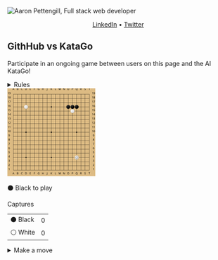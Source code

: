 ![Aaron Pettengill, Full stack web developer](https://github.com/airjp73/airjp73/assets/25882770/e0a7aae2-6b70-4a3e-9681-2e7b61e5774d)

<div align="center">
  
  [LinkedIn](https://www.linkedin.com/in/aaron-pettengill-7706846b/) • [Twitter](https://twitter.com/PettengillAaron)
  
</div>

## GithHub vs KataGo

Participate in an ongoing game between users on this page and the AI KataGo!

<details>
  <summary>Rules</summary>
  <ul>
    <li>Click on any legal move in the "Make a move" section below at any time to play a move for either player.</li>
    <li>Every 3 hours, a move will be played by KataGo with a low number of playouts.</li>
    <li>The game ends when KataGo passes or resigns.</li>
    <li>Completed games are stored in the <strong>history</strong> folder in this repo.</li>
  </ul>

</details>

<img src="./current/board_1752743460693.svg" />

<!-- MOVES START -->
<p>⚫️ Black<!-- --> to play</p><table><summary>Captures</summary><tr><td>⚫️ Black</td><td>0</td></tr><tr><td>⚪️ White</td><td>0</td></tr></table><details><summary>Make a move</summary><table><caption>Key</caption><tr><td>A1, B2, C3, etc...</td><td>Valid move (click to make a move)</td></tr><tr><td>⚫️</td><td>Occupied by Black</td></tr><tr><td>⚪️</td><td>Occupied by White</td></tr><tr><td>⭕️</td><td>Illegal move due to <a href="https://senseis.xmp.net/?Ko">Ko</a></td></tr><tr><td>💀</td><td>Illegal move due to<!-- --> <a href="https://senseis.xmp.net/?Suicide">self-capture</a></td></tr></table><table><caption>Choose a spot to move</caption><tr><td></td><td>A</td><td>B</td><td>C</td><td>D</td><td>E</td><td>F</td><td>G</td><td>H</td><td>J</td><td>K</td><td>L</td><td>M</td><td>N</td><td>O</td><td>P</td><td>Q</td><td>R</td><td>S</td><td>T</td></tr><tr><td>19</td><td><a href="https://kifu-io-2.vercel.app//gh_game/move?point=aa&amp;stone=b">A19</a></td><td><a href="https://kifu-io-2.vercel.app//gh_game/move?point=ba&amp;stone=b">B19</a></td><td><a href="https://kifu-io-2.vercel.app//gh_game/move?point=ca&amp;stone=b">C19</a></td><td><a href="https://kifu-io-2.vercel.app//gh_game/move?point=da&amp;stone=b">D19</a></td><td><a href="https://kifu-io-2.vercel.app//gh_game/move?point=ea&amp;stone=b">E19</a></td><td><a href="https://kifu-io-2.vercel.app//gh_game/move?point=fa&amp;stone=b">F19</a></td><td><a href="https://kifu-io-2.vercel.app//gh_game/move?point=ga&amp;stone=b">G19</a></td><td><a href="https://kifu-io-2.vercel.app//gh_game/move?point=ha&amp;stone=b">H19</a></td><td><a href="https://kifu-io-2.vercel.app//gh_game/move?point=ia&amp;stone=b">J19</a></td><td><a href="https://kifu-io-2.vercel.app//gh_game/move?point=ja&amp;stone=b">K19</a></td><td><a href="https://kifu-io-2.vercel.app//gh_game/move?point=ka&amp;stone=b">L19</a></td><td><a href="https://kifu-io-2.vercel.app//gh_game/move?point=la&amp;stone=b">M19</a></td><td><a href="https://kifu-io-2.vercel.app//gh_game/move?point=ma&amp;stone=b">N19</a></td><td><a href="https://kifu-io-2.vercel.app//gh_game/move?point=na&amp;stone=b">O19</a></td><td><a href="https://kifu-io-2.vercel.app//gh_game/move?point=oa&amp;stone=b">P19</a></td><td><a href="https://kifu-io-2.vercel.app//gh_game/move?point=pa&amp;stone=b">Q19</a></td><td><a href="https://kifu-io-2.vercel.app//gh_game/move?point=qa&amp;stone=b">R19</a></td><td><a href="https://kifu-io-2.vercel.app//gh_game/move?point=ra&amp;stone=b">S19</a></td><td><a href="https://kifu-io-2.vercel.app//gh_game/move?point=sa&amp;stone=b">T19</a></td></tr><tr><td>18</td><td><a href="https://kifu-io-2.vercel.app//gh_game/move?point=ab&amp;stone=b">A18</a></td><td><a href="https://kifu-io-2.vercel.app//gh_game/move?point=bb&amp;stone=b">B18</a></td><td><a href="https://kifu-io-2.vercel.app//gh_game/move?point=cb&amp;stone=b">C18</a></td><td><a href="https://kifu-io-2.vercel.app//gh_game/move?point=db&amp;stone=b">D18</a></td><td><a href="https://kifu-io-2.vercel.app//gh_game/move?point=eb&amp;stone=b">E18</a></td><td><a href="https://kifu-io-2.vercel.app//gh_game/move?point=fb&amp;stone=b">F18</a></td><td><a href="https://kifu-io-2.vercel.app//gh_game/move?point=gb&amp;stone=b">G18</a></td><td><a href="https://kifu-io-2.vercel.app//gh_game/move?point=hb&amp;stone=b">H18</a></td><td><a href="https://kifu-io-2.vercel.app//gh_game/move?point=ib&amp;stone=b">J18</a></td><td><a href="https://kifu-io-2.vercel.app//gh_game/move?point=jb&amp;stone=b">K18</a></td><td><a href="https://kifu-io-2.vercel.app//gh_game/move?point=kb&amp;stone=b">L18</a></td><td><a href="https://kifu-io-2.vercel.app//gh_game/move?point=lb&amp;stone=b">M18</a></td><td><a href="https://kifu-io-2.vercel.app//gh_game/move?point=mb&amp;stone=b">N18</a></td><td><a href="https://kifu-io-2.vercel.app//gh_game/move?point=nb&amp;stone=b">O18</a></td><td><a href="https://kifu-io-2.vercel.app//gh_game/move?point=ob&amp;stone=b">P18</a></td><td><a href="https://kifu-io-2.vercel.app//gh_game/move?point=pb&amp;stone=b">Q18</a></td><td><a href="https://kifu-io-2.vercel.app//gh_game/move?point=qb&amp;stone=b">R18</a></td><td><a href="https://kifu-io-2.vercel.app//gh_game/move?point=rb&amp;stone=b">S18</a></td><td><a href="https://kifu-io-2.vercel.app//gh_game/move?point=sb&amp;stone=b">T18</a></td></tr><tr><td>17</td><td><a href="https://kifu-io-2.vercel.app//gh_game/move?point=ac&amp;stone=b">A17</a></td><td><a href="https://kifu-io-2.vercel.app//gh_game/move?point=bc&amp;stone=b">B17</a></td><td><a href="https://kifu-io-2.vercel.app//gh_game/move?point=cc&amp;stone=b">C17</a></td><td><a href="https://kifu-io-2.vercel.app//gh_game/move?point=dc&amp;stone=b">D17</a></td><td><a href="https://kifu-io-2.vercel.app//gh_game/move?point=ec&amp;stone=b">E17</a></td><td><a href="https://kifu-io-2.vercel.app//gh_game/move?point=fc&amp;stone=b">F17</a></td><td><a href="https://kifu-io-2.vercel.app//gh_game/move?point=gc&amp;stone=b">G17</a></td><td><a href="https://kifu-io-2.vercel.app//gh_game/move?point=hc&amp;stone=b">H17</a></td><td><a href="https://kifu-io-2.vercel.app//gh_game/move?point=ic&amp;stone=b">J17</a></td><td><a href="https://kifu-io-2.vercel.app//gh_game/move?point=jc&amp;stone=b">K17</a></td><td><a href="https://kifu-io-2.vercel.app//gh_game/move?point=kc&amp;stone=b">L17</a></td><td><a href="https://kifu-io-2.vercel.app//gh_game/move?point=lc&amp;stone=b">M17</a></td><td><a href="https://kifu-io-2.vercel.app//gh_game/move?point=mc&amp;stone=b">N17</a></td><td><a href="https://kifu-io-2.vercel.app//gh_game/move?point=nc&amp;stone=b">O17</a></td><td><a href="https://kifu-io-2.vercel.app//gh_game/move?point=oc&amp;stone=b">P17</a></td><td><a href="https://kifu-io-2.vercel.app//gh_game/move?point=pc&amp;stone=b">Q17</a></td><td><a href="https://kifu-io-2.vercel.app//gh_game/move?point=qc&amp;stone=b">R17</a></td><td><a href="https://kifu-io-2.vercel.app//gh_game/move?point=rc&amp;stone=b">S17</a></td><td><a href="https://kifu-io-2.vercel.app//gh_game/move?point=sc&amp;stone=b">T17</a></td></tr><tr><td>16</td><td><a href="https://kifu-io-2.vercel.app//gh_game/move?point=ad&amp;stone=b">A16</a></td><td><a href="https://kifu-io-2.vercel.app//gh_game/move?point=bd&amp;stone=b">B16</a></td><td><a href="https://kifu-io-2.vercel.app//gh_game/move?point=cd&amp;stone=b">C16</a></td><td>⚪️</td><td><a href="https://kifu-io-2.vercel.app//gh_game/move?point=ed&amp;stone=b">E16</a></td><td><a href="https://kifu-io-2.vercel.app//gh_game/move?point=fd&amp;stone=b">F16</a></td><td><a href="https://kifu-io-2.vercel.app//gh_game/move?point=gd&amp;stone=b">G16</a></td><td><a href="https://kifu-io-2.vercel.app//gh_game/move?point=hd&amp;stone=b">H16</a></td><td><a href="https://kifu-io-2.vercel.app//gh_game/move?point=id&amp;stone=b">J16</a></td><td><a href="https://kifu-io-2.vercel.app//gh_game/move?point=jd&amp;stone=b">K16</a></td><td><a href="https://kifu-io-2.vercel.app//gh_game/move?point=kd&amp;stone=b">L16</a></td><td><a href="https://kifu-io-2.vercel.app//gh_game/move?point=ld&amp;stone=b">M16</a></td><td><a href="https://kifu-io-2.vercel.app//gh_game/move?point=md&amp;stone=b">N16</a></td><td>⚫️</td><td>⚫️</td><td>⚫️</td><td><a href="https://kifu-io-2.vercel.app//gh_game/move?point=qd&amp;stone=b">R16</a></td><td><a href="https://kifu-io-2.vercel.app//gh_game/move?point=rd&amp;stone=b">S16</a></td><td><a href="https://kifu-io-2.vercel.app//gh_game/move?point=sd&amp;stone=b">T16</a></td></tr><tr><td>15</td><td><a href="https://kifu-io-2.vercel.app//gh_game/move?point=ae&amp;stone=b">A15</a></td><td><a href="https://kifu-io-2.vercel.app//gh_game/move?point=be&amp;stone=b">B15</a></td><td><a href="https://kifu-io-2.vercel.app//gh_game/move?point=ce&amp;stone=b">C15</a></td><td><a href="https://kifu-io-2.vercel.app//gh_game/move?point=de&amp;stone=b">D15</a></td><td><a href="https://kifu-io-2.vercel.app//gh_game/move?point=ee&amp;stone=b">E15</a></td><td><a href="https://kifu-io-2.vercel.app//gh_game/move?point=fe&amp;stone=b">F15</a></td><td><a href="https://kifu-io-2.vercel.app//gh_game/move?point=ge&amp;stone=b">G15</a></td><td><a href="https://kifu-io-2.vercel.app//gh_game/move?point=he&amp;stone=b">H15</a></td><td><a href="https://kifu-io-2.vercel.app//gh_game/move?point=ie&amp;stone=b">J15</a></td><td><a href="https://kifu-io-2.vercel.app//gh_game/move?point=je&amp;stone=b">K15</a></td><td><a href="https://kifu-io-2.vercel.app//gh_game/move?point=ke&amp;stone=b">L15</a></td><td><a href="https://kifu-io-2.vercel.app//gh_game/move?point=le&amp;stone=b">M15</a></td><td><a href="https://kifu-io-2.vercel.app//gh_game/move?point=me&amp;stone=b">N15</a></td><td><a href="https://kifu-io-2.vercel.app//gh_game/move?point=ne&amp;stone=b">O15</a></td><td>⚪️</td><td><a href="https://kifu-io-2.vercel.app//gh_game/move?point=pe&amp;stone=b">Q15</a></td><td><a href="https://kifu-io-2.vercel.app//gh_game/move?point=qe&amp;stone=b">R15</a></td><td><a href="https://kifu-io-2.vercel.app//gh_game/move?point=re&amp;stone=b">S15</a></td><td><a href="https://kifu-io-2.vercel.app//gh_game/move?point=se&amp;stone=b">T15</a></td></tr><tr><td>14</td><td><a href="https://kifu-io-2.vercel.app//gh_game/move?point=af&amp;stone=b">A14</a></td><td><a href="https://kifu-io-2.vercel.app//gh_game/move?point=bf&amp;stone=b">B14</a></td><td><a href="https://kifu-io-2.vercel.app//gh_game/move?point=cf&amp;stone=b">C14</a></td><td><a href="https://kifu-io-2.vercel.app//gh_game/move?point=df&amp;stone=b">D14</a></td><td><a href="https://kifu-io-2.vercel.app//gh_game/move?point=ef&amp;stone=b">E14</a></td><td><a href="https://kifu-io-2.vercel.app//gh_game/move?point=ff&amp;stone=b">F14</a></td><td><a href="https://kifu-io-2.vercel.app//gh_game/move?point=gf&amp;stone=b">G14</a></td><td><a href="https://kifu-io-2.vercel.app//gh_game/move?point=hf&amp;stone=b">H14</a></td><td><a href="https://kifu-io-2.vercel.app//gh_game/move?point=if&amp;stone=b">J14</a></td><td><a href="https://kifu-io-2.vercel.app//gh_game/move?point=jf&amp;stone=b">K14</a></td><td><a href="https://kifu-io-2.vercel.app//gh_game/move?point=kf&amp;stone=b">L14</a></td><td><a href="https://kifu-io-2.vercel.app//gh_game/move?point=lf&amp;stone=b">M14</a></td><td><a href="https://kifu-io-2.vercel.app//gh_game/move?point=mf&amp;stone=b">N14</a></td><td><a href="https://kifu-io-2.vercel.app//gh_game/move?point=nf&amp;stone=b">O14</a></td><td><a href="https://kifu-io-2.vercel.app//gh_game/move?point=of&amp;stone=b">P14</a></td><td><a href="https://kifu-io-2.vercel.app//gh_game/move?point=pf&amp;stone=b">Q14</a></td><td><a href="https://kifu-io-2.vercel.app//gh_game/move?point=qf&amp;stone=b">R14</a></td><td><a href="https://kifu-io-2.vercel.app//gh_game/move?point=rf&amp;stone=b">S14</a></td><td><a href="https://kifu-io-2.vercel.app//gh_game/move?point=sf&amp;stone=b">T14</a></td></tr><tr><td>13</td><td><a href="https://kifu-io-2.vercel.app//gh_game/move?point=ag&amp;stone=b">A13</a></td><td><a href="https://kifu-io-2.vercel.app//gh_game/move?point=bg&amp;stone=b">B13</a></td><td><a href="https://kifu-io-2.vercel.app//gh_game/move?point=cg&amp;stone=b">C13</a></td><td><a href="https://kifu-io-2.vercel.app//gh_game/move?point=dg&amp;stone=b">D13</a></td><td><a href="https://kifu-io-2.vercel.app//gh_game/move?point=eg&amp;stone=b">E13</a></td><td><a href="https://kifu-io-2.vercel.app//gh_game/move?point=fg&amp;stone=b">F13</a></td><td><a href="https://kifu-io-2.vercel.app//gh_game/move?point=gg&amp;stone=b">G13</a></td><td><a href="https://kifu-io-2.vercel.app//gh_game/move?point=hg&amp;stone=b">H13</a></td><td><a href="https://kifu-io-2.vercel.app//gh_game/move?point=ig&amp;stone=b">J13</a></td><td><a href="https://kifu-io-2.vercel.app//gh_game/move?point=jg&amp;stone=b">K13</a></td><td><a href="https://kifu-io-2.vercel.app//gh_game/move?point=kg&amp;stone=b">L13</a></td><td><a href="https://kifu-io-2.vercel.app//gh_game/move?point=lg&amp;stone=b">M13</a></td><td><a href="https://kifu-io-2.vercel.app//gh_game/move?point=mg&amp;stone=b">N13</a></td><td><a href="https://kifu-io-2.vercel.app//gh_game/move?point=ng&amp;stone=b">O13</a></td><td><a href="https://kifu-io-2.vercel.app//gh_game/move?point=og&amp;stone=b">P13</a></td><td><a href="https://kifu-io-2.vercel.app//gh_game/move?point=pg&amp;stone=b">Q13</a></td><td><a href="https://kifu-io-2.vercel.app//gh_game/move?point=qg&amp;stone=b">R13</a></td><td><a href="https://kifu-io-2.vercel.app//gh_game/move?point=rg&amp;stone=b">S13</a></td><td><a href="https://kifu-io-2.vercel.app//gh_game/move?point=sg&amp;stone=b">T13</a></td></tr><tr><td>12</td><td><a href="https://kifu-io-2.vercel.app//gh_game/move?point=ah&amp;stone=b">A12</a></td><td><a href="https://kifu-io-2.vercel.app//gh_game/move?point=bh&amp;stone=b">B12</a></td><td><a href="https://kifu-io-2.vercel.app//gh_game/move?point=ch&amp;stone=b">C12</a></td><td><a href="https://kifu-io-2.vercel.app//gh_game/move?point=dh&amp;stone=b">D12</a></td><td><a href="https://kifu-io-2.vercel.app//gh_game/move?point=eh&amp;stone=b">E12</a></td><td><a href="https://kifu-io-2.vercel.app//gh_game/move?point=fh&amp;stone=b">F12</a></td><td><a href="https://kifu-io-2.vercel.app//gh_game/move?point=gh&amp;stone=b">G12</a></td><td><a href="https://kifu-io-2.vercel.app//gh_game/move?point=hh&amp;stone=b">H12</a></td><td><a href="https://kifu-io-2.vercel.app//gh_game/move?point=ih&amp;stone=b">J12</a></td><td><a href="https://kifu-io-2.vercel.app//gh_game/move?point=jh&amp;stone=b">K12</a></td><td><a href="https://kifu-io-2.vercel.app//gh_game/move?point=kh&amp;stone=b">L12</a></td><td><a href="https://kifu-io-2.vercel.app//gh_game/move?point=lh&amp;stone=b">M12</a></td><td><a href="https://kifu-io-2.vercel.app//gh_game/move?point=mh&amp;stone=b">N12</a></td><td><a href="https://kifu-io-2.vercel.app//gh_game/move?point=nh&amp;stone=b">O12</a></td><td><a href="https://kifu-io-2.vercel.app//gh_game/move?point=oh&amp;stone=b">P12</a></td><td><a href="https://kifu-io-2.vercel.app//gh_game/move?point=ph&amp;stone=b">Q12</a></td><td><a href="https://kifu-io-2.vercel.app//gh_game/move?point=qh&amp;stone=b">R12</a></td><td><a href="https://kifu-io-2.vercel.app//gh_game/move?point=rh&amp;stone=b">S12</a></td><td><a href="https://kifu-io-2.vercel.app//gh_game/move?point=sh&amp;stone=b">T12</a></td></tr><tr><td>11</td><td><a href="https://kifu-io-2.vercel.app//gh_game/move?point=ai&amp;stone=b">A11</a></td><td><a href="https://kifu-io-2.vercel.app//gh_game/move?point=bi&amp;stone=b">B11</a></td><td><a href="https://kifu-io-2.vercel.app//gh_game/move?point=ci&amp;stone=b">C11</a></td><td><a href="https://kifu-io-2.vercel.app//gh_game/move?point=di&amp;stone=b">D11</a></td><td><a href="https://kifu-io-2.vercel.app//gh_game/move?point=ei&amp;stone=b">E11</a></td><td><a href="https://kifu-io-2.vercel.app//gh_game/move?point=fi&amp;stone=b">F11</a></td><td><a href="https://kifu-io-2.vercel.app//gh_game/move?point=gi&amp;stone=b">G11</a></td><td><a href="https://kifu-io-2.vercel.app//gh_game/move?point=hi&amp;stone=b">H11</a></td><td><a href="https://kifu-io-2.vercel.app//gh_game/move?point=ii&amp;stone=b">J11</a></td><td><a href="https://kifu-io-2.vercel.app//gh_game/move?point=ji&amp;stone=b">K11</a></td><td><a href="https://kifu-io-2.vercel.app//gh_game/move?point=ki&amp;stone=b">L11</a></td><td><a href="https://kifu-io-2.vercel.app//gh_game/move?point=li&amp;stone=b">M11</a></td><td><a href="https://kifu-io-2.vercel.app//gh_game/move?point=mi&amp;stone=b">N11</a></td><td><a href="https://kifu-io-2.vercel.app//gh_game/move?point=ni&amp;stone=b">O11</a></td><td><a href="https://kifu-io-2.vercel.app//gh_game/move?point=oi&amp;stone=b">P11</a></td><td><a href="https://kifu-io-2.vercel.app//gh_game/move?point=pi&amp;stone=b">Q11</a></td><td><a href="https://kifu-io-2.vercel.app//gh_game/move?point=qi&amp;stone=b">R11</a></td><td><a href="https://kifu-io-2.vercel.app//gh_game/move?point=ri&amp;stone=b">S11</a></td><td><a href="https://kifu-io-2.vercel.app//gh_game/move?point=si&amp;stone=b">T11</a></td></tr><tr><td>10</td><td><a href="https://kifu-io-2.vercel.app//gh_game/move?point=aj&amp;stone=b">A10</a></td><td><a href="https://kifu-io-2.vercel.app//gh_game/move?point=bj&amp;stone=b">B10</a></td><td><a href="https://kifu-io-2.vercel.app//gh_game/move?point=cj&amp;stone=b">C10</a></td><td><a href="https://kifu-io-2.vercel.app//gh_game/move?point=dj&amp;stone=b">D10</a></td><td><a href="https://kifu-io-2.vercel.app//gh_game/move?point=ej&amp;stone=b">E10</a></td><td><a href="https://kifu-io-2.vercel.app//gh_game/move?point=fj&amp;stone=b">F10</a></td><td><a href="https://kifu-io-2.vercel.app//gh_game/move?point=gj&amp;stone=b">G10</a></td><td><a href="https://kifu-io-2.vercel.app//gh_game/move?point=hj&amp;stone=b">H10</a></td><td><a href="https://kifu-io-2.vercel.app//gh_game/move?point=ij&amp;stone=b">J10</a></td><td><a href="https://kifu-io-2.vercel.app//gh_game/move?point=jj&amp;stone=b">K10</a></td><td><a href="https://kifu-io-2.vercel.app//gh_game/move?point=kj&amp;stone=b">L10</a></td><td><a href="https://kifu-io-2.vercel.app//gh_game/move?point=lj&amp;stone=b">M10</a></td><td><a href="https://kifu-io-2.vercel.app//gh_game/move?point=mj&amp;stone=b">N10</a></td><td><a href="https://kifu-io-2.vercel.app//gh_game/move?point=nj&amp;stone=b">O10</a></td><td><a href="https://kifu-io-2.vercel.app//gh_game/move?point=oj&amp;stone=b">P10</a></td><td><a href="https://kifu-io-2.vercel.app//gh_game/move?point=pj&amp;stone=b">Q10</a></td><td><a href="https://kifu-io-2.vercel.app//gh_game/move?point=qj&amp;stone=b">R10</a></td><td><a href="https://kifu-io-2.vercel.app//gh_game/move?point=rj&amp;stone=b">S10</a></td><td><a href="https://kifu-io-2.vercel.app//gh_game/move?point=sj&amp;stone=b">T10</a></td></tr><tr><td>9</td><td><a href="https://kifu-io-2.vercel.app//gh_game/move?point=ak&amp;stone=b">A9</a></td><td><a href="https://kifu-io-2.vercel.app//gh_game/move?point=bk&amp;stone=b">B9</a></td><td><a href="https://kifu-io-2.vercel.app//gh_game/move?point=ck&amp;stone=b">C9</a></td><td><a href="https://kifu-io-2.vercel.app//gh_game/move?point=dk&amp;stone=b">D9</a></td><td><a href="https://kifu-io-2.vercel.app//gh_game/move?point=ek&amp;stone=b">E9</a></td><td><a href="https://kifu-io-2.vercel.app//gh_game/move?point=fk&amp;stone=b">F9</a></td><td><a href="https://kifu-io-2.vercel.app//gh_game/move?point=gk&amp;stone=b">G9</a></td><td><a href="https://kifu-io-2.vercel.app//gh_game/move?point=hk&amp;stone=b">H9</a></td><td><a href="https://kifu-io-2.vercel.app//gh_game/move?point=ik&amp;stone=b">J9</a></td><td><a href="https://kifu-io-2.vercel.app//gh_game/move?point=jk&amp;stone=b">K9</a></td><td><a href="https://kifu-io-2.vercel.app//gh_game/move?point=kk&amp;stone=b">L9</a></td><td><a href="https://kifu-io-2.vercel.app//gh_game/move?point=lk&amp;stone=b">M9</a></td><td><a href="https://kifu-io-2.vercel.app//gh_game/move?point=mk&amp;stone=b">N9</a></td><td><a href="https://kifu-io-2.vercel.app//gh_game/move?point=nk&amp;stone=b">O9</a></td><td><a href="https://kifu-io-2.vercel.app//gh_game/move?point=ok&amp;stone=b">P9</a></td><td><a href="https://kifu-io-2.vercel.app//gh_game/move?point=pk&amp;stone=b">Q9</a></td><td><a href="https://kifu-io-2.vercel.app//gh_game/move?point=qk&amp;stone=b">R9</a></td><td><a href="https://kifu-io-2.vercel.app//gh_game/move?point=rk&amp;stone=b">S9</a></td><td><a href="https://kifu-io-2.vercel.app//gh_game/move?point=sk&amp;stone=b">T9</a></td></tr><tr><td>8</td><td><a href="https://kifu-io-2.vercel.app//gh_game/move?point=al&amp;stone=b">A8</a></td><td><a href="https://kifu-io-2.vercel.app//gh_game/move?point=bl&amp;stone=b">B8</a></td><td><a href="https://kifu-io-2.vercel.app//gh_game/move?point=cl&amp;stone=b">C8</a></td><td><a href="https://kifu-io-2.vercel.app//gh_game/move?point=dl&amp;stone=b">D8</a></td><td><a href="https://kifu-io-2.vercel.app//gh_game/move?point=el&amp;stone=b">E8</a></td><td><a href="https://kifu-io-2.vercel.app//gh_game/move?point=fl&amp;stone=b">F8</a></td><td><a href="https://kifu-io-2.vercel.app//gh_game/move?point=gl&amp;stone=b">G8</a></td><td><a href="https://kifu-io-2.vercel.app//gh_game/move?point=hl&amp;stone=b">H8</a></td><td><a href="https://kifu-io-2.vercel.app//gh_game/move?point=il&amp;stone=b">J8</a></td><td><a href="https://kifu-io-2.vercel.app//gh_game/move?point=jl&amp;stone=b">K8</a></td><td><a href="https://kifu-io-2.vercel.app//gh_game/move?point=kl&amp;stone=b">L8</a></td><td><a href="https://kifu-io-2.vercel.app//gh_game/move?point=ll&amp;stone=b">M8</a></td><td><a href="https://kifu-io-2.vercel.app//gh_game/move?point=ml&amp;stone=b">N8</a></td><td><a href="https://kifu-io-2.vercel.app//gh_game/move?point=nl&amp;stone=b">O8</a></td><td><a href="https://kifu-io-2.vercel.app//gh_game/move?point=ol&amp;stone=b">P8</a></td><td><a href="https://kifu-io-2.vercel.app//gh_game/move?point=pl&amp;stone=b">Q8</a></td><td><a href="https://kifu-io-2.vercel.app//gh_game/move?point=ql&amp;stone=b">R8</a></td><td><a href="https://kifu-io-2.vercel.app//gh_game/move?point=rl&amp;stone=b">S8</a></td><td><a href="https://kifu-io-2.vercel.app//gh_game/move?point=sl&amp;stone=b">T8</a></td></tr><tr><td>7</td><td><a href="https://kifu-io-2.vercel.app//gh_game/move?point=am&amp;stone=b">A7</a></td><td><a href="https://kifu-io-2.vercel.app//gh_game/move?point=bm&amp;stone=b">B7</a></td><td><a href="https://kifu-io-2.vercel.app//gh_game/move?point=cm&amp;stone=b">C7</a></td><td><a href="https://kifu-io-2.vercel.app//gh_game/move?point=dm&amp;stone=b">D7</a></td><td><a href="https://kifu-io-2.vercel.app//gh_game/move?point=em&amp;stone=b">E7</a></td><td><a href="https://kifu-io-2.vercel.app//gh_game/move?point=fm&amp;stone=b">F7</a></td><td><a href="https://kifu-io-2.vercel.app//gh_game/move?point=gm&amp;stone=b">G7</a></td><td><a href="https://kifu-io-2.vercel.app//gh_game/move?point=hm&amp;stone=b">H7</a></td><td><a href="https://kifu-io-2.vercel.app//gh_game/move?point=im&amp;stone=b">J7</a></td><td><a href="https://kifu-io-2.vercel.app//gh_game/move?point=jm&amp;stone=b">K7</a></td><td><a href="https://kifu-io-2.vercel.app//gh_game/move?point=km&amp;stone=b">L7</a></td><td><a href="https://kifu-io-2.vercel.app//gh_game/move?point=lm&amp;stone=b">M7</a></td><td><a href="https://kifu-io-2.vercel.app//gh_game/move?point=mm&amp;stone=b">N7</a></td><td><a href="https://kifu-io-2.vercel.app//gh_game/move?point=nm&amp;stone=b">O7</a></td><td><a href="https://kifu-io-2.vercel.app//gh_game/move?point=om&amp;stone=b">P7</a></td><td><a href="https://kifu-io-2.vercel.app//gh_game/move?point=pm&amp;stone=b">Q7</a></td><td><a href="https://kifu-io-2.vercel.app//gh_game/move?point=qm&amp;stone=b">R7</a></td><td><a href="https://kifu-io-2.vercel.app//gh_game/move?point=rm&amp;stone=b">S7</a></td><td><a href="https://kifu-io-2.vercel.app//gh_game/move?point=sm&amp;stone=b">T7</a></td></tr><tr><td>6</td><td><a href="https://kifu-io-2.vercel.app//gh_game/move?point=an&amp;stone=b">A6</a></td><td><a href="https://kifu-io-2.vercel.app//gh_game/move?point=bn&amp;stone=b">B6</a></td><td><a href="https://kifu-io-2.vercel.app//gh_game/move?point=cn&amp;stone=b">C6</a></td><td><a href="https://kifu-io-2.vercel.app//gh_game/move?point=dn&amp;stone=b">D6</a></td><td><a href="https://kifu-io-2.vercel.app//gh_game/move?point=en&amp;stone=b">E6</a></td><td><a href="https://kifu-io-2.vercel.app//gh_game/move?point=fn&amp;stone=b">F6</a></td><td><a href="https://kifu-io-2.vercel.app//gh_game/move?point=gn&amp;stone=b">G6</a></td><td><a href="https://kifu-io-2.vercel.app//gh_game/move?point=hn&amp;stone=b">H6</a></td><td><a href="https://kifu-io-2.vercel.app//gh_game/move?point=in&amp;stone=b">J6</a></td><td><a href="https://kifu-io-2.vercel.app//gh_game/move?point=jn&amp;stone=b">K6</a></td><td><a href="https://kifu-io-2.vercel.app//gh_game/move?point=kn&amp;stone=b">L6</a></td><td><a href="https://kifu-io-2.vercel.app//gh_game/move?point=ln&amp;stone=b">M6</a></td><td><a href="https://kifu-io-2.vercel.app//gh_game/move?point=mn&amp;stone=b">N6</a></td><td><a href="https://kifu-io-2.vercel.app//gh_game/move?point=nn&amp;stone=b">O6</a></td><td><a href="https://kifu-io-2.vercel.app//gh_game/move?point=on&amp;stone=b">P6</a></td><td><a href="https://kifu-io-2.vercel.app//gh_game/move?point=pn&amp;stone=b">Q6</a></td><td><a href="https://kifu-io-2.vercel.app//gh_game/move?point=qn&amp;stone=b">R6</a></td><td><a href="https://kifu-io-2.vercel.app//gh_game/move?point=rn&amp;stone=b">S6</a></td><td><a href="https://kifu-io-2.vercel.app//gh_game/move?point=sn&amp;stone=b">T6</a></td></tr><tr><td>5</td><td><a href="https://kifu-io-2.vercel.app//gh_game/move?point=ao&amp;stone=b">A5</a></td><td><a href="https://kifu-io-2.vercel.app//gh_game/move?point=bo&amp;stone=b">B5</a></td><td><a href="https://kifu-io-2.vercel.app//gh_game/move?point=co&amp;stone=b">C5</a></td><td><a href="https://kifu-io-2.vercel.app//gh_game/move?point=do&amp;stone=b">D5</a></td><td><a href="https://kifu-io-2.vercel.app//gh_game/move?point=eo&amp;stone=b">E5</a></td><td><a href="https://kifu-io-2.vercel.app//gh_game/move?point=fo&amp;stone=b">F5</a></td><td><a href="https://kifu-io-2.vercel.app//gh_game/move?point=go&amp;stone=b">G5</a></td><td><a href="https://kifu-io-2.vercel.app//gh_game/move?point=ho&amp;stone=b">H5</a></td><td><a href="https://kifu-io-2.vercel.app//gh_game/move?point=io&amp;stone=b">J5</a></td><td><a href="https://kifu-io-2.vercel.app//gh_game/move?point=jo&amp;stone=b">K5</a></td><td><a href="https://kifu-io-2.vercel.app//gh_game/move?point=ko&amp;stone=b">L5</a></td><td><a href="https://kifu-io-2.vercel.app//gh_game/move?point=lo&amp;stone=b">M5</a></td><td><a href="https://kifu-io-2.vercel.app//gh_game/move?point=mo&amp;stone=b">N5</a></td><td><a href="https://kifu-io-2.vercel.app//gh_game/move?point=no&amp;stone=b">O5</a></td><td><a href="https://kifu-io-2.vercel.app//gh_game/move?point=oo&amp;stone=b">P5</a></td><td><a href="https://kifu-io-2.vercel.app//gh_game/move?point=po&amp;stone=b">Q5</a></td><td><a href="https://kifu-io-2.vercel.app//gh_game/move?point=qo&amp;stone=b">R5</a></td><td><a href="https://kifu-io-2.vercel.app//gh_game/move?point=ro&amp;stone=b">S5</a></td><td><a href="https://kifu-io-2.vercel.app//gh_game/move?point=so&amp;stone=b">T5</a></td></tr><tr><td>4</td><td><a href="https://kifu-io-2.vercel.app//gh_game/move?point=ap&amp;stone=b">A4</a></td><td><a href="https://kifu-io-2.vercel.app//gh_game/move?point=bp&amp;stone=b">B4</a></td><td><a href="https://kifu-io-2.vercel.app//gh_game/move?point=cp&amp;stone=b">C4</a></td><td><a href="https://kifu-io-2.vercel.app//gh_game/move?point=dp&amp;stone=b">D4</a></td><td><a href="https://kifu-io-2.vercel.app//gh_game/move?point=ep&amp;stone=b">E4</a></td><td><a href="https://kifu-io-2.vercel.app//gh_game/move?point=fp&amp;stone=b">F4</a></td><td><a href="https://kifu-io-2.vercel.app//gh_game/move?point=gp&amp;stone=b">G4</a></td><td><a href="https://kifu-io-2.vercel.app//gh_game/move?point=hp&amp;stone=b">H4</a></td><td><a href="https://kifu-io-2.vercel.app//gh_game/move?point=ip&amp;stone=b">J4</a></td><td><a href="https://kifu-io-2.vercel.app//gh_game/move?point=jp&amp;stone=b">K4</a></td><td><a href="https://kifu-io-2.vercel.app//gh_game/move?point=kp&amp;stone=b">L4</a></td><td><a href="https://kifu-io-2.vercel.app//gh_game/move?point=lp&amp;stone=b">M4</a></td><td><a href="https://kifu-io-2.vercel.app//gh_game/move?point=mp&amp;stone=b">N4</a></td><td><a href="https://kifu-io-2.vercel.app//gh_game/move?point=np&amp;stone=b">O4</a></td><td><a href="https://kifu-io-2.vercel.app//gh_game/move?point=op&amp;stone=b">P4</a></td><td>⚪️</td><td><a href="https://kifu-io-2.vercel.app//gh_game/move?point=qp&amp;stone=b">R4</a></td><td><a href="https://kifu-io-2.vercel.app//gh_game/move?point=rp&amp;stone=b">S4</a></td><td><a href="https://kifu-io-2.vercel.app//gh_game/move?point=sp&amp;stone=b">T4</a></td></tr><tr><td>3</td><td><a href="https://kifu-io-2.vercel.app//gh_game/move?point=aq&amp;stone=b">A3</a></td><td><a href="https://kifu-io-2.vercel.app//gh_game/move?point=bq&amp;stone=b">B3</a></td><td><a href="https://kifu-io-2.vercel.app//gh_game/move?point=cq&amp;stone=b">C3</a></td><td><a href="https://kifu-io-2.vercel.app//gh_game/move?point=dq&amp;stone=b">D3</a></td><td><a href="https://kifu-io-2.vercel.app//gh_game/move?point=eq&amp;stone=b">E3</a></td><td><a href="https://kifu-io-2.vercel.app//gh_game/move?point=fq&amp;stone=b">F3</a></td><td><a href="https://kifu-io-2.vercel.app//gh_game/move?point=gq&amp;stone=b">G3</a></td><td><a href="https://kifu-io-2.vercel.app//gh_game/move?point=hq&amp;stone=b">H3</a></td><td><a href="https://kifu-io-2.vercel.app//gh_game/move?point=iq&amp;stone=b">J3</a></td><td><a href="https://kifu-io-2.vercel.app//gh_game/move?point=jq&amp;stone=b">K3</a></td><td><a href="https://kifu-io-2.vercel.app//gh_game/move?point=kq&amp;stone=b">L3</a></td><td><a href="https://kifu-io-2.vercel.app//gh_game/move?point=lq&amp;stone=b">M3</a></td><td><a href="https://kifu-io-2.vercel.app//gh_game/move?point=mq&amp;stone=b">N3</a></td><td><a href="https://kifu-io-2.vercel.app//gh_game/move?point=nq&amp;stone=b">O3</a></td><td><a href="https://kifu-io-2.vercel.app//gh_game/move?point=oq&amp;stone=b">P3</a></td><td><a href="https://kifu-io-2.vercel.app//gh_game/move?point=pq&amp;stone=b">Q3</a></td><td><a href="https://kifu-io-2.vercel.app//gh_game/move?point=qq&amp;stone=b">R3</a></td><td><a href="https://kifu-io-2.vercel.app//gh_game/move?point=rq&amp;stone=b">S3</a></td><td><a href="https://kifu-io-2.vercel.app//gh_game/move?point=sq&amp;stone=b">T3</a></td></tr><tr><td>2</td><td><a href="https://kifu-io-2.vercel.app//gh_game/move?point=ar&amp;stone=b">A2</a></td><td><a href="https://kifu-io-2.vercel.app//gh_game/move?point=br&amp;stone=b">B2</a></td><td><a href="https://kifu-io-2.vercel.app//gh_game/move?point=cr&amp;stone=b">C2</a></td><td><a href="https://kifu-io-2.vercel.app//gh_game/move?point=dr&amp;stone=b">D2</a></td><td><a href="https://kifu-io-2.vercel.app//gh_game/move?point=er&amp;stone=b">E2</a></td><td><a href="https://kifu-io-2.vercel.app//gh_game/move?point=fr&amp;stone=b">F2</a></td><td><a href="https://kifu-io-2.vercel.app//gh_game/move?point=gr&amp;stone=b">G2</a></td><td><a href="https://kifu-io-2.vercel.app//gh_game/move?point=hr&amp;stone=b">H2</a></td><td><a href="https://kifu-io-2.vercel.app//gh_game/move?point=ir&amp;stone=b">J2</a></td><td><a href="https://kifu-io-2.vercel.app//gh_game/move?point=jr&amp;stone=b">K2</a></td><td><a href="https://kifu-io-2.vercel.app//gh_game/move?point=kr&amp;stone=b">L2</a></td><td><a href="https://kifu-io-2.vercel.app//gh_game/move?point=lr&amp;stone=b">M2</a></td><td><a href="https://kifu-io-2.vercel.app//gh_game/move?point=mr&amp;stone=b">N2</a></td><td><a href="https://kifu-io-2.vercel.app//gh_game/move?point=nr&amp;stone=b">O2</a></td><td><a href="https://kifu-io-2.vercel.app//gh_game/move?point=or&amp;stone=b">P2</a></td><td><a href="https://kifu-io-2.vercel.app//gh_game/move?point=pr&amp;stone=b">Q2</a></td><td><a href="https://kifu-io-2.vercel.app//gh_game/move?point=qr&amp;stone=b">R2</a></td><td><a href="https://kifu-io-2.vercel.app//gh_game/move?point=rr&amp;stone=b">S2</a></td><td><a href="https://kifu-io-2.vercel.app//gh_game/move?point=sr&amp;stone=b">T2</a></td></tr><tr><td>1</td><td><a href="https://kifu-io-2.vercel.app//gh_game/move?point=as&amp;stone=b">A1</a></td><td><a href="https://kifu-io-2.vercel.app//gh_game/move?point=bs&amp;stone=b">B1</a></td><td><a href="https://kifu-io-2.vercel.app//gh_game/move?point=cs&amp;stone=b">C1</a></td><td><a href="https://kifu-io-2.vercel.app//gh_game/move?point=ds&amp;stone=b">D1</a></td><td><a href="https://kifu-io-2.vercel.app//gh_game/move?point=es&amp;stone=b">E1</a></td><td><a href="https://kifu-io-2.vercel.app//gh_game/move?point=fs&amp;stone=b">F1</a></td><td><a href="https://kifu-io-2.vercel.app//gh_game/move?point=gs&amp;stone=b">G1</a></td><td><a href="https://kifu-io-2.vercel.app//gh_game/move?point=hs&amp;stone=b">H1</a></td><td><a href="https://kifu-io-2.vercel.app//gh_game/move?point=is&amp;stone=b">J1</a></td><td><a href="https://kifu-io-2.vercel.app//gh_game/move?point=js&amp;stone=b">K1</a></td><td><a href="https://kifu-io-2.vercel.app//gh_game/move?point=ks&amp;stone=b">L1</a></td><td><a href="https://kifu-io-2.vercel.app//gh_game/move?point=ls&amp;stone=b">M1</a></td><td><a href="https://kifu-io-2.vercel.app//gh_game/move?point=ms&amp;stone=b">N1</a></td><td><a href="https://kifu-io-2.vercel.app//gh_game/move?point=ns&amp;stone=b">O1</a></td><td><a href="https://kifu-io-2.vercel.app//gh_game/move?point=os&amp;stone=b">P1</a></td><td><a href="https://kifu-io-2.vercel.app//gh_game/move?point=ps&amp;stone=b">Q1</a></td><td><a href="https://kifu-io-2.vercel.app//gh_game/move?point=qs&amp;stone=b">R1</a></td><td><a href="https://kifu-io-2.vercel.app//gh_game/move?point=rs&amp;stone=b">S1</a></td><td><a href="https://kifu-io-2.vercel.app//gh_game/move?point=ss&amp;stone=b">T1</a></td></tr></table></details>
<!-- MOVES END -->
